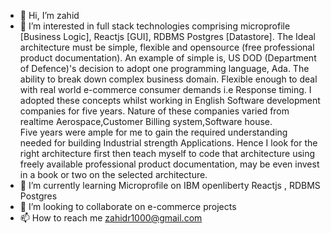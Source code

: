 - 👋 Hi, I’m zahid
- 👀 I’m interested in full stack technologies comprising microprofile [Business Logic], Reactjs [GUI], RDBMS Postgres [Datastore].
      The Ideal architecture must be simple, flexible and opensource (free professional product documentation).
      An example of simple is, US DOD (Department of Defence)'s decision to adopt one programming language, Ada.
      The ability to break down complex business domain. Flexible enough to deal with real world e-commerce consumer demands i.e Response timing.
      I adopted these concepts whilst working in English Software development companies for five years.
      Nature of these companies varied from realtime Aerospace,Customer Billing system,Software house.  
      Five years were ample for me to gain the required understanding needed for building Industrial strength Applications.
      Hence I look for the right architecture first then teach myself to code that architecture using freely available
      professional product documentation, may be even invest in a book or two on the selected architecture.
- 🌱 I’m currently learning  Microprofile on IBM openliberty Reactjs , RDBMS Postgres
- 💞️ I’m looking to collaborate on  e-commerce projects
- 📫 How to reach me zahidr1000@gmail.com

<!---
zahidr/zahidr is a ✨ special ✨ repository because its `README.md` (this file) appears on your GitHub profile.
You can click the Preview link to take a look at your changes.
--->
